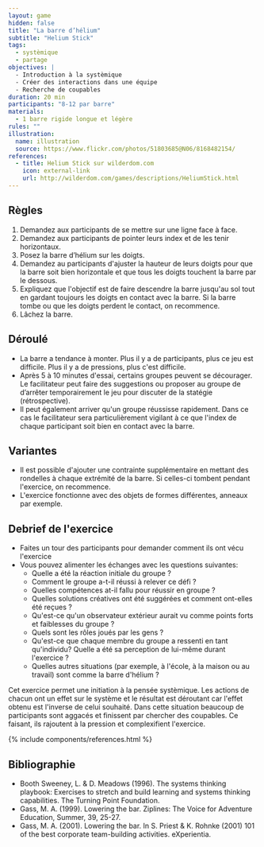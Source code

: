 ```yaml
---
layout: game
hidden: false
title: "La barre d’hélium"
subtitle: "Helium Stick"
tags:
  - systèmique
  - partage
objectives: |
  - Introduction à la systèmique
  - Créer des interactions dans une équipe
  - Recherche de coupables
duration: 20 min
participants: "8-12 par barre"
materials:
  - 1 barre rigide longue et légère
rules: ""
illustration:
  name: illustration
  source: https://www.flickr.com/photos/51803685@N06/8168482154/
references:
  - title: Helium Stick sur wilderdom.com
    icon: external-link
    url: http://wilderdom.com/games/descriptions/HeliumStick.html
---
```


## Règles

1. Demandez aux participants de se mettre sur une ligne face à face.
2. Demandez aux participants de pointer leurs index et de les tenir horizontaux.
3. Posez la barre d’hélium sur les doigts.
4. Demandez au participants d'ajuster la hauteur de leurs doigts pour que la barre soit bien horizontale et que tous les doigts touchent la barre par le dessous.
5. Expliquez que l'objectif est de faire descendre la barre jusqu'au sol tout en gardant toujours les doigts en contact avec la barre. Si la barre tombe ou que les doigts perdent le contact, on recommence.
6. Lâchez la barre.

## Déroulé

- La barre a tendance à monter. Plus il y a de participants, plus ce jeu est difficile. Plus il y a de pressions, plus c'est difficile.
- Après 5 à 10 minutes d'essai, certains groupes peuvent se décourager. Le facilitateur peut faire des suggestions ou proposer au groupe de d’arrêter temporairement le jeu pour discuter de la statégie (rétrospective).
- Il peut également arriver qu'un groupe réussisse rapidement. Dans ce cas le facilitateur sera particulièrement vigilant à ce que l'index de chaque participant soit bien en contact avec la barre.

## Variantes

- Il est possible d'ajouter une contrainte supplémentaire en mettant des rondelles à chaque extrémité de la barre. Si celles-ci tombent pendant l'exercice, on recommence.
- L'exercice fonctionne avec des objets de formes différentes, anneaux par exemple.


## Debrief de l'exercice

- Faites un tour des participants pour demander comment ils ont vécu l'exercice
- Vous pouvez alimenter les échanges avec les questions suivantes:
  - Quelle a été la réaction initiale du groupe ?
  - Comment le groupe a-t-il réussi à relever ce défi ?
  - Quelles compétences at-il fallu pour réussir en groupe ?
  - Quelles solutions créatives ont été suggérées et comment ont-elles été reçues ?
  - Qu'est-ce qu'un observateur extérieur aurait vu comme points forts et faiblesses du groupe ?
  - Quels sont les rôles joués par les gens ?
  - Qu'est-ce que chaque membre du groupe a ressenti en tant qu'individu? Quelle a été sa perception de lui-même durant l'exercice ?
  - Quelles autres situations (par exemple, à l'école, à la maison ou au travail) sont comme la barre d'hélium ?

Cet exercice permet une initiation à la pensée systèmique. Les actions de chacun ont un effet sur le système et le résultat est déroutant car l'effet obtenu est l'inverse de celui souhaité. Dans cette situation beaucoup de participants sont aggacés et finissent par chercher des coupables. Ce faisant, ils rajoutent à la pression et complexifient l'exercice.


{% include components/references.html %}


## Bibliographie

- Booth Sweeney, L. & D. Meadows (1996). The systems thinking playbook: Exercises to stretch and build learning and systems thinking capabilities. The Turning Point Foundation.
- Gass, M. A. (1999). Lowering the bar. Ziplines: The Voice for Adventure Education, Summer, 39, 25-27.
- Gass, M. A. (2001). Lowering the bar. In S. Priest & K. Rohnke (2001) 101 of the best corporate team-building activities. eXperientia.
